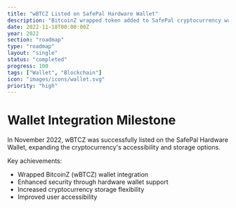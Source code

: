 ```yaml
---
title: "wBTCZ Listed on SafePal Hardware Wallet"
description: "BitcoinZ wrapped token added to SafePal cryptocurrency wallet platform"
date: 2022-11-18T00:00:00Z
year: 2022
section: "roadmap"
type: "roadmap"
layout: "single"
status: "completed"
progress: 100
tags: ["Wallet", "Blockchain"]
icon: "images/icons/wallet.svg"
priority: "high"
---
```


# Wallet Integration Milestone

In November 2022, wBTCZ was successfully listed on the SafePal Hardware Wallet, expanding the cryptocurrency's accessibility and storage options.

Key achievements:
- Wrapped BitcoinZ (wBTCZ) wallet integration
- Enhanced security through hardware wallet support
- Increased cryptocurrency storage flexibility
- Improved user accessibility
